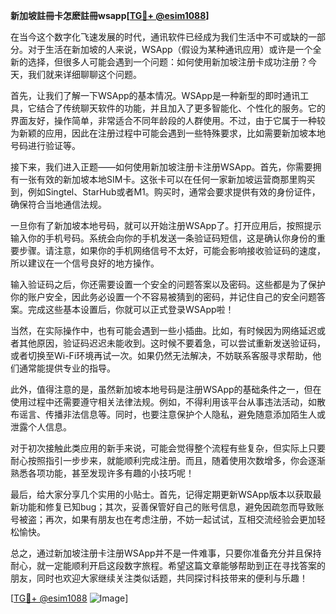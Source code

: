 **新加坡註冊卡怎麽註冊wsapp[[TG💪+ @esim1088](https://t.me/s/esim1088)]**

在当今这个数字化飞速发展的时代，通讯软件已经成为我们生活中不可或缺的一部分。对于生活在新加坡的人来说，WSApp（假设为某种通讯应用）或许是一个全新的选择，但很多人可能会遇到一个问题：如何使用新加坡注册卡成功注册？今天，我们就来详细聊聊这个问题。

首先，让我们了解一下WSApp的基本情况。WSApp是一种新型的即时通讯工具，它结合了传统聊天软件的功能，并且加入了更多智能化、个性化的服务。它的界面友好，操作简单，非常适合不同年龄段的人群使用。不过，由于它属于一种较为新颖的应用，因此在注册过程中可能会遇到一些特殊要求，比如需要新加坡本地号码进行验证等。

接下来，我们进入正题——如何使用新加坡注册卡注册WSApp。首先，你需要拥有一张有效的新加坡本地SIM卡。这张卡可以在任何一家新加坡运营商那里购买到，例如Singtel、StarHub或者M1。购买时，通常会要求提供有效的身份证件，确保符合当地通信法规。

一旦你有了新加坡本地号码，就可以开始注册WSApp了。打开应用后，按照提示输入你的手机号码。系统会向你的手机发送一条验证码短信，这是确认你身份的重要步骤。请注意，如果你的手机网络信号不太好，可能会影响接收验证码的速度，所以建议在一个信号良好的地方操作。

输入验证码之后，你还需要设置一个安全的问题答案以及密码。这些都是为了保护你的账户安全，因此务必设置一个不容易被猜到的密码，并记住自己的安全问题答案。完成这些基本设置后，你就可以正式登录WSApp啦！

当然，在实际操作中，也有可能会遇到一些小插曲。比如，有时候因为网络延迟或者其他原因，验证码迟迟未能收到。这时候不要着急，可以尝试重新发送验证码，或者切换至Wi-Fi环境再试一次。如果仍然无法解决，不妨联系客服寻求帮助，他们通常能提供专业的指导。

此外，值得注意的是，虽然新加坡本地号码是注册WSApp的基础条件之一，但在使用过程中还需要遵守相关法律法规。例如，不得利用该平台从事违法活动，如散布谣言、传播非法信息等。同时，也要注意保护个人隐私，避免随意添加陌生人或泄露个人信息。

对于初次接触此类应用的新手来说，可能会觉得整个流程有些复杂，但实际上只要耐心按照指引一步步来，就能顺利完成注册。而且，随着使用次数增多，你会逐渐熟悉各项功能，甚至发现许多有趣的小技巧呢！

最后，给大家分享几个实用的小贴士。首先，记得定期更新WSApp版本以获取最新功能和修复已知bug；其次，妥善保管好自己的账号信息，避免因疏忽而导致账号被盗；再次，如果有朋友也在考虑注册，不妨一起试试，互相交流经验会更加轻松愉快。

总之，通过新加坡注册卡注册WSApp并不是一件难事，只要你准备充分并且保持耐心，就一定能顺利开启这段数字旅程。希望这篇文章能够帮助到正在寻找答案的朋友，同时也欢迎大家继续关注类似话题，共同探讨科技带来的便利与乐趣！

[[TG💪+ @esim1088](https://t.me/s/esim1088) ![Image](https://i.postimg.cc/4NQfJmqS/Snipaste-2025-05-13-00-14-12.png)]
